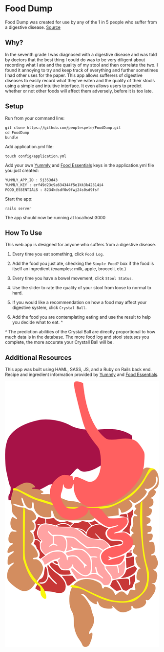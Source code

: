 Food Dump
=========

Food Dump was created for use by any of the 1 in 5 people who suffer from a digestive disease. [Source](http://digestive.niddk.nih.gov/statistics/statistics.aspx)

Why?
-----------
In the seventh grade I was diagnosed with a digestive disease and was told by doctors that the best thing I could do was to be very diligent about recording what I ate and the quality of my stool and then correlate the two.  I found it annoying to try and keep track of everything and further sometimes I had other uses for the paper.  This app allows sufferers of digestive diseases to easily record what they've eaten and the quality of their stools using a simple and intuitive interface.  It even allows users to predict whether or not other foods will affect them adversely, before it is too late.

Setup
------
Run from your command line:
```
git clone https://github.com/peoplespete/FoodDump.git
cd FoodDump
bundle
```
Add application.yml file:
```
touch config/application.yml
```
Add your own [Yummly](https://developer.yummly.com/) and [Food Essentials](http://developer.foodessentials.com/) keys in the application.yml file you just created:

```
YUMMLY_APP_ID : 5j353d43
YUMMLY_KEY : erf49d23c9a634344f5e1kk3k42314i4
FOOD_ESSENTIALS : 8234kdsdf0w9fwj24s0sd9fsf
```
Start the app:

```
rails server
```

The app should now be running at localhost:3000


How To Use
-----------
This web app is designed for anyone who suffers from a digestive disease.

  1. Every time you eat something, click `Food Log`.
  2. Add the food you just ate, checking the `Simple Food?` box if the food is itself an ingredient (examples: milk, apple, broccoli, etc.)

  1. Every time you have a bowel movement, click `Stool Status`.
  2. Use the slider to rate the quality of your stool from loose to normal to hard.

  1. If you would like a recommendation on how a food may affect your digestive system, click `Crystal Ball`.
  2. Add the food you are contemplating eating and use the result to help you decide what to eat. ^

^ The prediction abilities of the Crystal Ball are directly proportional to how much data is in the database.  The more food log and stool statuses you complete, the more accurate your Crystall Ball will be.


Additional Resources
--------------------
This app was built using HAML, SASS, JS, and a Ruby on Rails back end.  Recipe and ingredient information provided by [Yummly](https://developer.yummly.com/) and [Food Essentials](http://developer.foodessentials.com/).

![alt tag](/app/assets/images/digestive_system.png)
